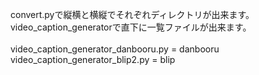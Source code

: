 convert.pyで縦横と横縦でそれぞれディレクトリが出来ます。<br>
video_caption_generatorで直下に一覧ファイルが出来ます。<br>
<br>
video_caption_generator_danbooru.py = danbooru
video_caption_generator_blip2.py = blip
